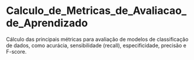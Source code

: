 # Calculo_de_Metricas_de_Avaliacao_de_Aprendizado
Cálculo das principais métricas para avaliação de modelos de classificação de dados, como acurácia, sensibilidade (recall), especificidade, precisão e F-score.
